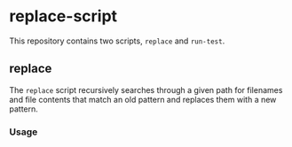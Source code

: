 
# replace-script

This repository contains two scripts, `replace` and `run-test`.

## replace

The `replace` script recursively searches through a given path for filenames and file contents that match an old pattern and replaces them with a new pattern.

### Usage


